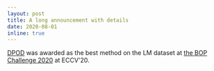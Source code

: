 ```yaml
---
layout: post
title: A long announcement with details
date: 2020-08-01
inline: true
---
```


[DPOD](https://arxiv.org/pdf/1902.11020.pdf) was awarded as the best method on the LM dataset at [the BOP Challenge 2020](http://cmp.felk.cvut.cz/sixd/workshop_2020/#challenge) at ECCV'20. 
